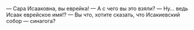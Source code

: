— Сара Исааковна, вы еврейка!
— А с чего вы это взяли?
— Hу… ведь Исаак еврейское имя!?
— Вы что, хотите сказать, что Исакиевский собор — синагога?
